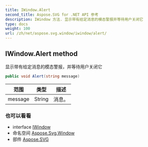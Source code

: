 ```yaml
---
title: IWindow.Alert
second_title: Aspose.SVG for .NET API 参考
description: IWindow 方法. 显示带有给定消息的模态警报并等待用户关闭它
type: docs
weight: 100
url: /zh/net/aspose.svg.window/iwindow/alert/
---
```

## IWindow.Alert method

显示带有给定消息的模态警报，并等待用户关闭它

```csharp
public void Alert(string message)
```

| 范围 | 类型 | 描述 |
| --- | --- | --- |
| message | String | 消息。 |

### 也可以看看

* interface [IWindow](../)
* 命名空间 [Aspose.Svg.Window](../../iwindow/)
* 部件 [Aspose.SVG](../../../)


